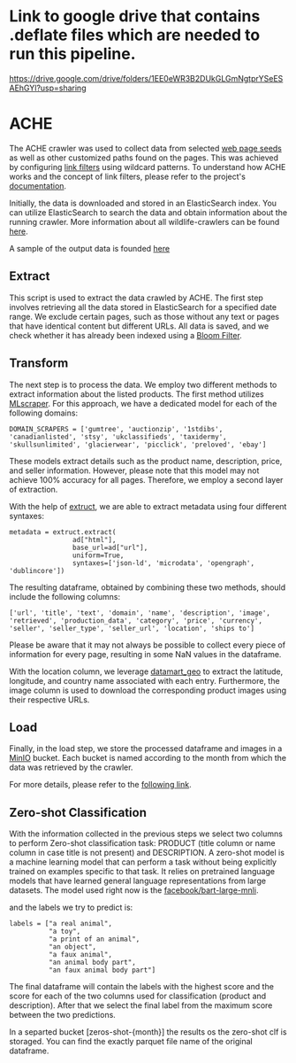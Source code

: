# Link to google drive that contains .deflate files which are needed to run this pipeline.
https://drive.google.com/drive/folders/1EE0eWR3B2DUkGLGmNgtprYSeESAEhGYl?usp=sharing
# ACHE

The ACHE crawler was used to collect data from selected [web page seeds](https://drive.google.com/file/d/17EU4HyCy5D88yCa1FGo8EhU4C137chgI/view?usp=drive_link) as well as other customized paths found on the pages. This was achieved by configuring [link filters](https://drive.google.com/file/d/1SfqHUoKgjARxSr_bSkw5jSFTpKLOn3_G/view?usp=drive_link) using wildcard patterns. To understand how ACHE works and the concept of link filters, please refer to the project's [documentation](http://ache.readthedocs.io/en/latest/).

Initially, the data is downloaded and stored in an ElasticSearch index. You can utilize ElasticSearch to search the data and obtain information about the running crawler. More information about all wildlife-crawlers can be found [here](https://docs.google.com/spreadsheets/d/1K7TuQbxaEz_IOqPW5oxDst6EM_GNQjUPO7DQQoQ0cn4/edit#gid=0).

A sample of the output data is founded [here](https://github.com/VIDA-NYU/DISN-Wildlife-Internal/blob/main/data/labeled_ads.csv)

## Extract

This script is used to extract the data crawled by ACHE. The first step involves retrieving all the data stored in ElasticSearch for a specified date range. We exclude certain pages, such as those without any text or pages that have identical content but different URLs. All data is saved, and we check whether it has already been indexed using a [Bloom Filter](https://github.com/VIDA-NYU/DISN-Wildlife-Internal/blob/ETL_s3/ETL_pipeline/bloom_filter.py).

## Transform

The next step is to process the data. We employ two different methods to extract information about the listed products. The first method utilizes [MLscraper](https://github.com/lorey/mlscraper). For this approach, we have a dedicated model for each of the following domains:
```
DOMAIN_SCRAPERS = ['gumtree', 'auctionzip', '1stdibs', 'canadianlisted', 'stsy', 'ukclassifieds', 'taxidermy', 'skullsunlimited', 'glacierwear', 'picclick', 'preloved', 'ebay']
```
These models extract details such as the product name, description, price, and seller information. However, please note that this model may not achieve 100% accuracy for all pages. Therefore, we employ a second layer of extraction.

With the help of [extruct](https://github.com/scrapinghub/extruct), we are able to extract metadata using four different syntaxes:
```
metadata = extruct.extract(
                ad["html"],
                base_url=ad["url"],
                uniform=True,
                syntaxes=['json-ld', 'microdata', 'opengraph', 'dublincore'])
```
The resulting dataframe, obtained by combining these two methods, should include the following columns:
```
['url', 'title', 'text', 'domain', 'name', 'description', 'image', 'retrieved', 'production_data', 'category', 'price', 'currency', 'seller', 'seller_type', 'seller_url', 'location', 'ships to']
```
Please be aware that it may not always be possible to collect every piece of information for every page, resulting in some NaN values in the dataframe.

With the location column, we leverage [datamart_geo](https://gitlab.com/ViDA-NYU/auctus/datamart-geo) to extract the latitude, longitude, and country name associated with each entry. Furthermore, the image column is used to download the corresponding product images using their respective URLs.

## Load

Finally, in the load step, we store the processed dataframe and images in a [MinIO](https://miniodisn.hsrn.nyu.edu/browser) bucket. Each bucket is named according to the month from which the data was retrieved by the crawler.

For more details, please refer to the [following link](https://docs.google.com/presentation/d/14Azy2_fdiq7it8s9sV5XxxfC7x8Hwdip49D_Q8SQshA/edit#slide=id.p).


## Zero-shot Classification

With the information collected in the previous steps we select two columns to perform Zero-shot classification task: PRODUCT (title column or name column in case title is not present) and DESCRIPTION. A zero-shot model is a machine learning model that can perform a task without being explicitly trained on examples specific to that task. It relies on pretrained language models that have learned general language representations from large datasets. The model used right now is the [facebook/bart-large-mnli](https://huggingface.co/facebook/bart-large-mnli).

and the labels we try to predict is:

```
labels = ["a real animal",
          "a toy",
          "a print of an animal",
          "an object",
          "a faux animal",
          "an animal body part",
          "an faux animal body part"]
```

The final dataframe will contain the labels with the highest score and the score for each of the two columns used for classification (product and description). After that we select the final label from the maximum score between the two predictions.

In a separted bucket [zeros-shot-{month}] the results os the zero-shot clf is storaged. You can find the exactly parquet file name of the original dataframe. 
